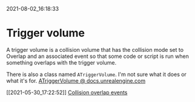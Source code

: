 2021-08-02_16:18:33

# Trigger volume

A trigger volume is a collision volume that has the collision mode set to Overlap and an associated event so that some code or script is run when something overlaps with the trigger volume.

There is also a class named `ATriggerVolume`.
I'm not sure what it does or what it's for.
[ATriggerVolume @ docs.unrealengine.com](https://docs.unrealengine.com/4.26/en-US/API/Runtime/Engine/Engine/ATriggerVolume/)

[[2021-05-30_17:22:52]] [Collision overlap events](./Collision%20overlap%20events.md)  
